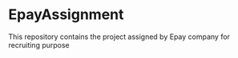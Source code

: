 # EpayAssignment
This repository contains the project assigned by Epay company for recruiting purpose
